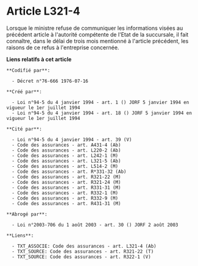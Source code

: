 # Article L321-4

Lorsque le ministre refuse de communiquer les informations visées au précédent article à l'autorité compétente de l'Etat de
la succursale, il fait connaître, dans le délai de trois mois mentionné à l'article précédent, les raisons de ce refus à
l'entreprise concernée.

**Liens relatifs à cet article**

	**Codifié par**:

	  - Décret n°76-666 1976-07-16

	**Créé par**:

	  - Loi n°94-5 du 4 janvier 1994 - art. 1 () JORF 5 janvier 1994 en vigueur le 1er juillet 1994
	  - Loi n°94-5 du 4 janvier 1994 - art. 18 () JORF 5 janvier 1994 en vigueur le 1er juillet 1994

	**Cité par**:

	  - Loi n°94-5 du 4 janvier 1994 - art. 39 (V)
	  - Code des assurances - art. A431-4 (Ab)
	  - Code des assurances - art. L220-2 (Ab)
	  - Code des assurances - art. L242-1 (M)
	  - Code des assurances - art. L321-5 (Ab)
	  - Code des assurances - art. L514-2 (M)
	  - Code des assurances - art. R*331-32 (Ab)
	  - Code des assurances - art. R321-22 (M)
	  - Code des assurances - art. R321-24 (M)
	  - Code des assurances - art. R331-31 (M)
	  - Code des assurances - art. R332-1 (M)
	  - Code des assurances - art. R332-9 (M)
	  - Code des assurances - art. R431-31 (M)

	**Abrogé par**:

	  - Loi n°2003-706 du 1 août 2003 - art. 30 () JORF 2 août 2003

	**Liens**:

	  - TXT_ASSOCIE: Code des assurances - art. L321-4 (Ab)
	  - TXT_SOURCE: Code des assurances - art. R321-22 (T)
	  - TXT_SOURCE: Code des assurances - art. R322-1 (V)
